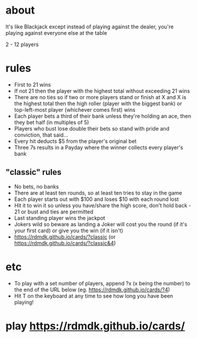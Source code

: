 # about
It's like Blackjack except instead of playing against the dealer, you're playing against everyone else at the table

2 - 12 players

# rules
- First to 21 wins
- If not 21 then the player with the highest total without exceeding 21 wins
- There are no ties so if two or more players stand or finish at X and X is the highest total then the high roller (player with the biggest bank) or top-left-most player (whichever comes first) wins
- Each player bets a third of their bank unless they're holding an ace, then they bet half (in multiples of 5)
- Players who bust lose double their bets so stand with pride and conviction, that said...
- Every hit deducts $5 from the player's original bet
- Three 7s results in a Payday where the winner collects every player's bank

## "classic" rules
- No bets, no banks
- There are at least ten rounds, so at least ten tries to stay in the game
- Each player starts out with $100 and loses $10 with each round lost
- Hit it to win it so unless you have/share the high score, don't hold back - 21 or bust and ties are permitted
- Last standing player wins the jackpot
- Jokers wild so beware as landing a Joker will cost you the round (if it's your first card) or give you the win (if it isn't)
- https://rdmdk.github.io/cards/?classic (or https://rdmdk.github.io/cards/?classic&4)

# etc
- To play with a set number of players, append ?x (x being the number) to the end of the URL below (eg. https://rdmdk.github.io/cards/?4)
- Hit T on the keyboard at any time to see how long you have been playing! 

# play https://rdmdk.github.io/cards/
